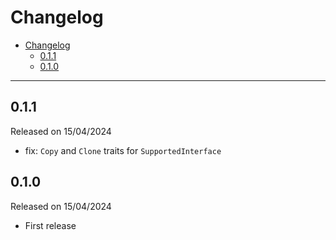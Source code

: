 # Changelog

- [Changelog](#changelog)
  - [0.1.1](#011)
  - [0.1.0](#010)

---

## 0.1.1

Released on 15/04/2024

- fix: `Copy` and `Clone` traits for `SupportedInterface`

## 0.1.0

Released on 15/04/2024

- First release
